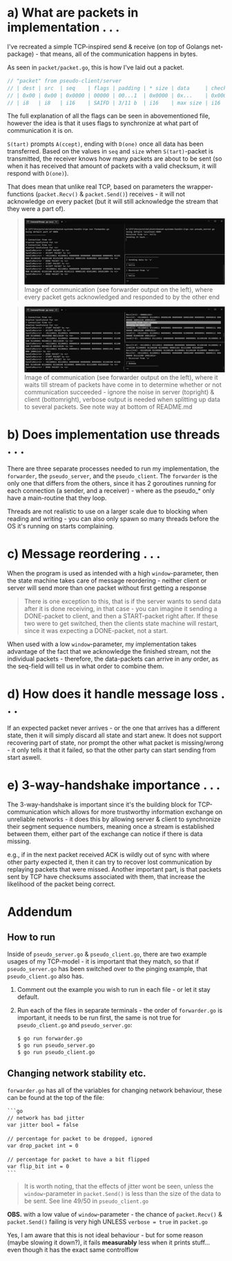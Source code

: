# a) What are packets in implementation . . .
I've recreated a simple TCP-inspired send & receive (on top of Golangs net-package) - that means, all of the communication happens in bytes.

As seen in `packet/packet.go`, this is how I've laid out a packet.
```go
// "packet" from pseudo-client/server
// | dest | src  | seq    | flags | padding | * size | data     | checksum |
// | 0x00 | 0x00 | 0x0000 | 00000 | 00...1  | 0x0000 | 0x...    | 0x0000   |
// | i8   | i8   | i16    | SAIFD | 3/11 b  | i16    | max size | i16      |
```
The full explanation of all the flags can be seen in abovementioned file, however the idea is that it uses flags to synchronize at what part of communication it is on.

`S(tart)` prompts `A(ccept)`, ending with `D(one)` once all data has been transferred. Based on the values in `seq` and `size` when `S(tart)`-packet is transmitted, the receiver knows how many packets are about to be sent (so when it has received that amount of packets with a valid checksum, it will respond with `D(one)`).

That does mean that unlike real TCP, based on parameters the wrapper-functions (`packet.Recv()` & `packet.Send()`) receives - it will not acknowledge *on* every packet (but it will still acknowledge the stream that they were a part of).

>![Good TCP-model](images/1to1packetdone.png)
Image of communication (see forwarder output on the left), where every packet gets acknowledged and responded to by the other end

>![Less than ideal TCP-behaviour](images/streampacketsdone.png)
Image of communication (see forwarder output on the left), where it waits till stream of packets have come in to determine whether or not communication succeeded - ignore the noise in server (topright) & client (bottomright), verbose output is needed when splitting up data to several packets. See note way at bottom of README.md

# b) Does implementation use threads . . .
There are three separate processes needed to run my implementation, the `forwarder`, the `pseudo_server`, and the `pseudo_client`. The `forwarder` is the only one that differs from the others, since it has 2 goroutines running for each connection (a sender, and a receiver) - where as the pseudo_* only have a main-routine that they loop.

Threads are not realistic to use on a larger scale due to blocking when reading and writing - you can also only spawn so many threads before the OS it's running on starts complaining.

# c) Message reordering . . .
When the program is used as intended with a high `window`-parameter, then the state machine takes care of message reordering - neither client or server will send more than one packet without first getting a response
> There is one exception to this, that is if the server wants to send data after it is done receiving, in that case - you can imagine it sending a DONE-packet to client, and then a START-packet right after. If these two were to get switched, then the clients state machine will restart, since it was expecting a DONE-packet, not a start.

When used with a low `window`-parameter, my implementation takes advantage of the fact that we acknowledge the finished stream, not the individual packets - therefore, the data-packets can arrive in any order, as the seq-field will tell us in what order to combine them.

# d) How does it handle message loss . . .
If an expected packet never arrives - or the one that arrives has a different state, then it will simply discard all state and start anew. It does not support recovering part of state, nor prompt the other what packet is missing/wrong - it only tells it that it failed, so that the other party can start sending from start aswell.

# e) 3-way-handshake importance . . .
The 3-way-handshake is important since it's the building block for TCP-communication which allows for more trustworthy information exchange on unreliable networks - it does this by allowing server & client to synchronize their segment sequence numbers, meaning once a stream is established between them, either part of the exchange can notice if there is data missing.

e.g., if in the next packet received ACK is wildly out of sync with where other party expected it, then it can try to recover lost communication by replaying packets that were missed. Another important part, is that packets sent by TCP have checksums associated with them, that increase the likelihood of the packet being correct.
# Addendum
##  How to run
Inside of `pseudo_server.go` & `pseudo_client.go`, there are two example usages of my TCP-model - it is important that they match, so that if `pseudo_server.go` has been switched over to the pinging example, that `pseudo_client.go` also has.

 1. Comment out the example you wish to run in each file - or let it stay default.

 2. Run each of the files in separate terminals - the order of `forwarder.go` is important, it needs to be run first, the same is not true for `pseudo_client.go` and `pseudo_server.go`:

    ```console
    $ go run forwarder.go
    $ go run pseudo_server.go
    $ go run pseudo_client.go
    ```
## Changing network stability etc.
`forwarder.go` has all of the variables for changing network behaviour, these can be found at the top of the file:

    ```go
    // network has bad jitter
    var jitter bool = false

    // percentage for packet to be dropped, ignored
    var drop_packet int = 0

    // percentage for packet to have a bit flipped
    var flip_bit int = 0
    ```

>It is worth noting, that the effects of jitter wont be seen, unless the `window`-parameter in `packet.Send()` is less than the size of the data to be sent.
See line 49/50 in `pseudo_client.go`


**OBS.** with a low value of `window`-parameter - the chance of `packet.Recv()` & `packet.Send()` failing is very high UNLESS `verbose = true` in `packet.go`

Yes, I am aware that this is not ideal behaviour - but for some reason (maybe slowing it down?), it fails **measurably** less when it prints stuff... even though it has the exact same controlflow
